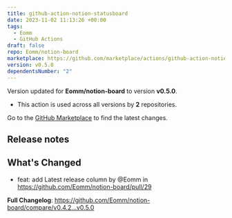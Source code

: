 ```yaml
---
title: github-action-notion-statusboard
date: 2023-11-02 11:13:26 +00:00
tags:
  - Eomm
  - GitHub Actions
draft: false
repo: Eomm/notion-board
marketplace: https://github.com/marketplace/actions/github-action-notion-statusboard
version: v0.5.0
dependentsNumber: "2"
---
```



Version updated for **Eomm/notion-board** to version **v0.5.0**.
- This action is used across all versions by **2** repositories.

Go to the [GitHub Marketplace](https://github.com/marketplace/actions/github-action-notion-statusboard) to find the latest changes.

## Release notes

## What's Changed
* feat: add Latest release column by @Eomm in https://github.com/Eomm/notion-board/pull/29


**Full Changelog**: https://github.com/Eomm/notion-board/compare/v0.4.2...v0.5.0
